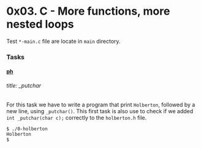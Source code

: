 # 0x03. C - More functions, more nested loops

Test `*-main.c` file are locate in `main` directory.

### Tasks

#### [ph](./ph)
###### title: _putchar

For this task we have to write a program that print `Holberton`, followed by a new line, using `_putchar()`.
This first task is also use to check if we added `int _putchar(char c);` correctly to the `holberton.h` file.

```
$ ./0-holberton
Holberton
$
```
